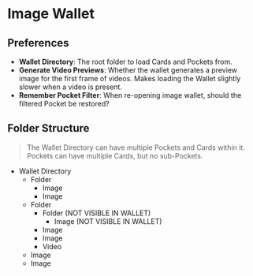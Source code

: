 # Image Wallet

## Preferences

- **Wallet Directory**: The root folder to load Cards and Pockets from.
- **Generate Video Previews**: Whether the wallet generates a preview image for the first frame of videos. Makes loading the Wallet slightly slower when a video is present.
- **Remember Pocket Filter**: When re-opening image wallet, should the filtered Pocket be restored?

## Folder Structure

> The Wallet Directory can have multiple Pockets and Cards within it. Pockets can have multiple Cards, but no sub-Pockets.

- Wallet Directory
    - Folder
        - Image
        - Image
    - Folder
        - Folder (NOT VISIBLE IN WALLET)
            - Image (NOT VISIBLE IN WALLET)
        - Image
        - Image
        - Video
    - Image
    - Image